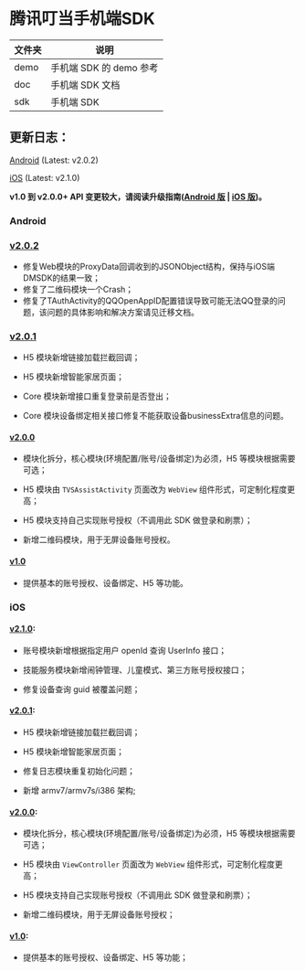 # 腾讯叮当手机端SDK

| 文件夹  | 说明 |
| -------- | --------- |
| demo | 手机端 SDK 的 demo 参考 |
| doc | 手机端 SDK 文档 |
| sdk | 手机端 SDK |

## 更新日志：

[Android](#Android) (Latest: v2.0.2)

[iOS](#iOS) (Latest: v2.1.0)

**v1.0 到 v2.0.0+ API 变更较大，请阅读升级指南([Android 版][5] | [iOS 版][4])。**

### Android

### [v2.0.2][6]

*   修复Web模块的ProxyData回调收到的JSONObject结构，保持与iOS端DMSDK的结果一致；
*   修复了二维码模块一个Crash；
*   修复了TAuthActivity的QQOpenAppID配置错误导致可能无法QQ登录的问题，该问题的具体影响和解决方案请见迁移文档。

### [v2.0.1][3]

* H5 模块新增链接加载拦截回调；

* H5 模块新增智能家居页面；

* Core 模块新增接口重复登录前是否登出；

* Core 模块设备绑定相关接口修复不能获取设备businessExtra信息的问题。

#### [v2.0.0][2]

* 模块化拆分，核心模块(环境配置/账号/设备绑定)为必须，H5 等模块根据需要可选；

* H5 模块由 `TVSAssistActivity` 页面改为 `WebView` 组件形式，可定制化程度更高；

* H5 模块支持自己实现账号授权（不调用此 SDK 做登录和刷票）；

* 新增二维码模块，用于无屏设备账号授权。

#### [v1.0][1]

* 提供基本的账号授权、设备绑定、H5 等功能。 

### iOS

#### [v2.1.0][7]:

* 账号模块新增根据指定用户 openId 查询 UserInfo 接口；

* 技能服务模块新增闹钟管理、儿童模式、第三方账号授权接口；

* 修复设备查询 guid 被覆盖问题；

#### [v2.0.1][3]:

* H5 模块新增链接加载拦截回调；

* H5 模块新增智能家居页面；

* 修复日志模块重复初始化问题；

* 新增 armv7/armv7s/i386 架构;

#### [v2.0.0][2]:

* 模块化拆分，核心模块(环境配置/账号/设备绑定)为必须，H5 等模块根据需要可选；

* H5 模块由 `ViewController` 页面改为 `WebView` 组件形式，可定制化程度更高；

* H5 模块支持自己实现账号授权（不调用此 SDK 做登录和刷票）；

* 新增二维码模块，用于无屏设备账号授权；

#### [v1.0][1]:

* 提供基本的账号授权、设备绑定、H5 等功能； 

[1]: https://github.com/TencentDingdang/dmsdk/tree/v1.0
[2]: https://github.com/TencentDingdang/dmsdk/tree/v2.0.0
[3]: https://github.com/TencentDingdang/dmsdk/tree/v2.0.1
[4]: https://github.com/TencentDingdang/dmsdk/blob/master/doc/iOS/README.md#ios-sdk-v10---v200-%E5%8D%87%E7%BA%A7%E6%8C%87%E5%8D%97
[5]: https://github.com/TencentDingdang/dmsdk/blob/master/doc/Android/%E7%89%88%E6%9C%AC%E6%9B%B4%E6%96%B0%E6%97%A5%E5%BF%97.md#%E8%BF%81%E7%A7%BB%E6%8C%87%E5%8D%97-1
[6]: https://github.com/TencentDingdang/dmsdk/tree/v2.0.2-android
[7]: https://github.com/TencentDingdang/dmsdk/tree/v2.1.0-iOS